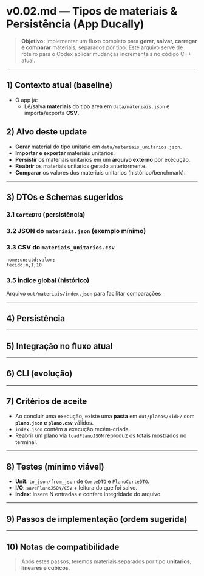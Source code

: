 # v0.02.md — Tipos de materiais & Persistência (App Ducally)

> **Objetivo:** implementar um fluxo completo para **gerar, salvar, carregar e comparar** materiais, separados por tipo. Este arquivo serve de roteiro para o Codex aplicar mudanças incrementais no código C++ atual.

---

## 1) Contexto atual (baseline)
- O app já:
  - Lê/salva **materiais** do tipo area em `data/materiais.json` e importa/exporta **CSV**.

## 2) Alvo deste update
  - **Gerar** material do tipo unitario em `data/materiais_unitarios.json`.
  - **Importar e exportar** materiais unitarios.
  - **Persistir** os materiais unitarios em um **arquivo externo** por execução.
  - **Reabrir** os materiais unitarios gerado anteriormente.
  - **Comparar** os valores dos materiais unitarios (histórico/benchmark).

---


## 3) DTOs e Schemas sugeridos
### 3.1 `CorteDTO` (persistência)

### 3.2 JSON do `materiais.json` (exemplo mínimo)

### 3.3 CSV do `materiais_unitarios.csv`
```
nome;un;qtd;valor;
tecido;m,1;10
```

### 3.5 Índice global (histórico)
Arquivo `out/materiais/index.json` para facilitar comparações


---

## 4) Persistência

---

## 5) Integração no fluxo atual

---

## 6) CLI (evolução)

---

## 7) Critérios de aceite
- Ao concluir uma execução, existe uma **pasta** em `out/planos/<id>/` com **`plano.json` e `plano.csv`** válidos.
- `index.json` contém a execução recém-criada.
- Reabrir um plano via `loadPlanoJSON` reproduz os totais mostrados no terminal.

---

## 8) Testes (mínimo viável)
- **Unit**: `to_json/from_json` de `CorteDTO` e `PlanoCorteDTO`.
- **I/O**: `savePlanoJSON/CSV` + leitura do que foi salvo.
- **Index**: insere N entradas e confere integridade do arquivo.

---

## 9) Passos de implementação (ordem sugerida)

---

## 10) Notas de compatibilidade


> Após estes passos, teremos materiais separados por tipo **unitarios, lineares e cubicos**.

